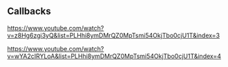 ## Callbacks

https://www.youtube.com/watch?v=z8Hg6zgi3yQ&list=PLHhi8ymDMrQZ0MpTsmi54OkjTbo0cjU1T&index=3

https://www.youtube.com/watch?v=wYA2cIRYLoA&list=PLHhi8ymDMrQZ0MpTsmi54OkjTbo0cjU1T&index=4
